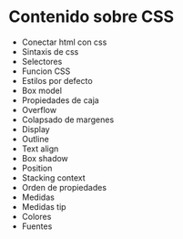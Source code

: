 # Contenido sobre CSS
  * Conectar html con css
  * Sintaxis de css
  * Selectores
  * Funcion CSS
  * Estilos por defecto
  * Box model
  * Propiedades de caja
  * Overflow
  * Colapsado de margenes
  * Display
  * Outline
  * Text align
  * Box shadow
  * Position
  * Stacking context
  * Orden de propiedades
  * Medidas
  * Medidas tip
  * Colores
  * Fuentes

  
  
